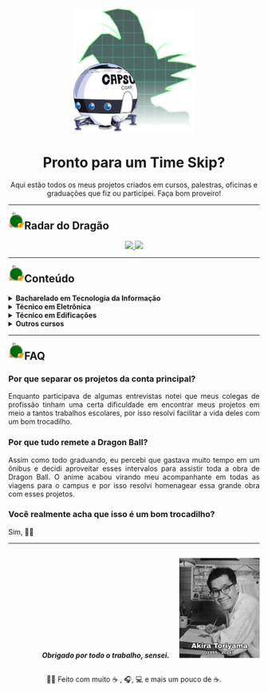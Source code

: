 <div align="center">
  <img src="https://github.com/Arco-de-Treinamento/.github/blob/main/profile/assets/logo.png" alt="logo" height="250px"/>

  <h1>Pronto para um Time Skip?</h1>
</div>

<p align="center">
  Aqui estão todos os meus projetos criados em cursos, palestras, oficinas e graduações que fiz ou participei. Faça bom proveiro!
</p>

<hr>

<img align="left" src="https://github.com/Arco-de-Treinamento/.github/blob/main/profile/assets/radar.png" width = "32px"/> 
<h2>Radar do Dragão</h2>

<div align="center">
  <a href="https://github.com/Arco-de-Treinamento">
    <img src="https://gist.githubusercontent.com/JosManoel/f363d5f1bf90246899af8b9320886ed6/raw/activity_treinamento.svg" width="412px"/>
  </a>
  <a href="https://github.com/Arco-de-Treinamento">
    <img src="https://gist.githubusercontent.com/JosManoel/f363d5f1bf90246899af8b9320886ed6/raw/metrics_treinamento.svg" width="412px"/> 
  </a>
</div>

<hr>

<img align="left" src="https://github.com/Arco-de-Treinamento/.github/blob/main/profile/assets/radar.png" width = "32px"/> 
<h2>Conteúdo</h2>

<details>
  <summary>
    <strong>Bacharelado em Tecnologia da Informação</strong>
  </summary>

  <li>
    <a href="https://github.com/Arco-de-Treinamento/EDB2-2023.2-BTI-UFRN">Estruturas de Dados Básicas II</a>
  </li>
  <li>
    <a href="https://github.com/Arco-de-Treinamento/LP2-2023.2-BTI-UFRN">Linguagem de Programação II</a>
  </li>
  <li>
    <a href="https://github.com/Arco-de-Treinamento/SO-2023.2-BTI-UFRN">Sistemas Operacionais</a>    
  </li>
  <li>  
    <a href="https://github.com/Arco-de-Treinamento/DNJ-2023.1-BTI-UFRN">Design de Níveis de Jogos</a>
  </li>
  <li>  
    <a href="https://github.com/Arco-de-Treinamento/LP1-2023.1-BTI-UFRN">Linguagem de Programação I</a>
  </li>
  <li>  
    <a href="https://github.com/Arco-de-Treinamento/MBJ-2022.2-BTI-UFRN">Mecânica e Balanceamento de Jogos</a>
  </li>
  <li>  
    <a href="https://github.com/Arco-de-Treinamento/ITP-2022.2-BTI-UFRN">Introdução às Técnicas de Programação</a>
  </li>
  <li>  
    <a href="https://github.com/Arco-de-Treinamento/ITP-2022.2-BTI-UFRN-UNO">Introdução às Técnicas de Programação: UNO</a>
  </li>
  <li>
    <a href="https://github.com/Arco-de-Treinamento/notas-de-jubilado">Notas de Jubilado</a>    
  </li>
</details>

<details>
  <summary>
    <strong>Técnico em Eletrônica</strong>
  </summary>
  
  <li>  
    <a href="https://github.com/Arco-de-Treinamento/ANEEL_Dataset_2005-2019">Python para Visualização e Análise de Dados</a>
  </li>
</details>

<details>
  <summary>
    <strong>Técnico em Edificações</strong>
  </summary>
  
  <li>  
    <a href="https://github.com/Arco-de-Treinamento/TCC-2020-IFRN-SPP">Trabalho de Conclusão de Curso</a>
  </li>
</details>

<details>
  <summary>
    <strong>Outros cursos</strong>
  </summary>

  <li>  
    <a href="https://github.com/Arco-de-Treinamento/Bootcamp-MRV_CRUD-dotNet"> Bootcamp MRV: CRUD com dotNET</a>
  </li>
  <li>  
    <a href="https://github.com/Arco-de-Treinamento/Bootcamp-MRV_iFood-Clone">Bootcamp MRV: Clone do iFood</a>
  </li>
  <li>  
    <a href="https://github.com/Arco-de-Treinamento/Bootcamp-MRV_Space-Shooter">Bootcamp MRV: Space Shooter </a>
  </li>
  <li>  
    <a href="https://github.com/Arco-de-Treinamento/NLW_6-Flutter">NLW - 6° Edição</a>
  </li>
  <li>  
    <a href="https://github.com/Arco-de-Treinamento/NLW_5-Flutter">NLW - 5° Edição</a>
  </li>
  <li>  
    <a href="https://github.com/Arco-de-Treinamento/CS50-Photo_Editor">CS50: Projeto Final</a>
  </li>
</details>

<hr>

<img align="left" src="https://github.com/Arco-de-Treinamento/.github/blob/main/profile/assets/radar.png" width = "32px"/> 
<h2>FAQ</h2>

<h3>Por que separar os projetos da conta principal?</h3>
<p align="justify">
    Enquanto participava de algumas entrevistas notei que meus colegas de profissão tinham uma certa dificuldade em encontrar meus projetos em meio a tantos trabalhos escolares, por isso resolvi facilitar a vida deles com um bom trocadilho.
</p>

<h3>Por que tudo remete a Dragon Ball?</h3>
<p align="justify">
    Assim como todo graduando, eu percebi que gastava muito tempo em um ônibus e decidi aproveitar esses intervalos para assistir toda a obra de Dragon Ball. O anime acabou virando meu acompanhante em todas as viagens para o campus e por isso resolvi homenagear essa grande obra com esses projetos.
</p>

<h3>Você realmente acha que isso é um bom trocadilho?</h3>
<p align="justify">
    Sim, 👍🏾
</p>

<hr>

<h2></h2>

<div align="right">
  <i><strong>Obrigado por todo o trabalho, sensei.</strong></i>
  &nbsp;&nbsp;&nbsp;  
  <img src="https://github.com/Arco-de-Treinamento/.github/blob/main/profile/assets/akira_toriyama.jpg" alt="logo" height="200px"/>
</div>

<h2></h2>

<div align = "center">
  👋🏾 Feito com muito ☕ , 🎧, 💻 e mais um pouco de ☕.
</div>
